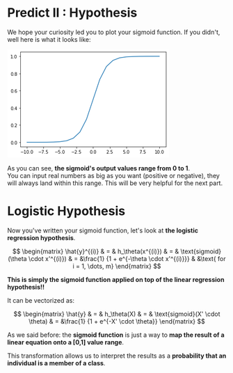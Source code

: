 # Predict II : Hypothesis 

We hope your curiosity led you to plot your sigmoid function. If you didn't, well here is what it looks like:

<img src="../../day03/assets/sigmoid.png"/>  

As you can see, **the sigmoid's output values range from $0$ to $1$**.  
You can input real numbers as big as you want (positive or negative), they will always land within this range. This will be very helpful for the next part.

# Logistic Hypothesis

Now you've written your sigmoid function, let's look at **the logistic regression hypothesis**.

$$
\begin{matrix}
\hat{y}^{(i)} & = & h_\theta(x^{(i)}) & = & \text{sigmoid}(\theta \cdot x'^{(i)}) 
& =  &\frac{1} {1 + e^{-\theta \cdot x'^{(i)}}} & &\text{ for i = 1, \dots, m}    
\end{matrix}
$$

**This is simply the sigmoid function applied on top of the linear regression hypothesis!!**  

It can be vectorized as: 

$$
\begin{matrix}
\hat{y} & = & h_\theta(X) & = & \text{sigmoid}(X' \cdot \theta) & =  &\frac{1} {1 + e^{-X' \cdot \theta}}    
\end{matrix}
$$

As we said before: the **sigmoid function** is just a way to **map the result of a linear equation onto a [0,1] value range**.  

This transformation allows us to interpret the results as a **probability that an individual is a member of a class**.